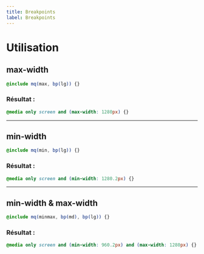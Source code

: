 ```yaml
---
title: Breakpoints
label: Breakpoints
---
```



# Utilisation 

## max-width
```scss
@include mq(max, bp(lg)) {}
```
### Résultat :
```css
@media only screen and (max-width: 1280px) {}
```

---

## min-width
```scss
@include mq(min, bp(lg)) {}
```
### Résultat :
```css
@media only screen and (min-width: 1280.2px) {}
```

---

## min-width & max-width
```scss
@include mq(minmax, bp(md), bp(lg)) {}
```
### Résultat :
```css
@media only screen and (min-width: 960.2px) and (max-width: 1280px) {}
```
